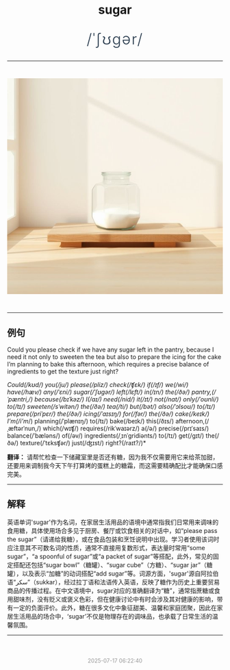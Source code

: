 <div align="center">

# sugar

<div style="margin: 30px 0;">
<h1 style="font-size: 2.5em; font-weight: 300; letter-spacing: 2px; margin: 0; color: #2c3e50;">
/ˈʃʊgər/
</h1>
</div>

</div>

---

<div align="center" style="margin: 40px 0;">

![sugar](images/sugar.png)

</div>

---

## 例句

Could you please check if we have any sugar left in the pantry, because I need it not only to sweeten the tea but also to prepare the icing for the cake I’m planning to bake this afternoon, which requires a precise balance of ingredients to get the texture just right?

*Could(/kʊd/) you(/ju/) please(/pliz/) check(/ʧɛk/) if(/ɪf/) we(/wi/) have(/hæv/) any(/ˈɛni/) sugar(/ˈʃʊgər/) left(/lɛft/) in(/ɪn/) the(/ðə/) pantry,(/ˈpæntri,/) because(/bɪˈkəz/) I(/aɪ/) need(/nid/) it(/ɪt/) not(/nɑt/) only(/ˈoʊnli/) to(/tɪ/) sweeten(/sˈwitən/) the(/ðə/) tea(/ti/) but(/bət/) also(/ˈɔlsoʊ/) to(/tɪ/) prepare(/priˈpɛr/) the(/ðə/) icing(/ˈaɪsɪŋ/) for(/fər/) the(/ðə/) cake(/keɪk/) I’m(/i’m*/) planning(/ˈplænɪŋ/) to(/tɪ/) bake(/beɪk/) this(/ðɪs/) afternoon,(/ˌæftərˈnun,/) which(/wɪʧ/) requires(/rikˈwaɪərz/) a(/ə/) precise(/prɪˈsaɪs/) balance(/ˈbæləns/) of(/əv/) ingredients(/ˌɪnˈgridiənts/) to(/tɪ/) get(/gɪt/) the(/ðə/) texture(/ˈtɛksʧər/) just(/ʤɪst/) right?(/raɪt?/)*

**翻译：** 请帮忙检查一下储藏室里是否还有糖，因为我不仅需要用它来给茶加甜，还要用来调制我今天下午打算烤的蛋糕上的糖霜，而这需要精确配比才能确保口感完美。

---

## 解释

英语单词'sugar'作为名词，在家居生活用品的语境中通常指我们日常用来调味的食用糖，具体使用场合多见于厨房、餐厅或饮食相关的对话中，如“please pass the sugar”（请递给我糖），或在食品包装和烹饪说明中出现。学习者使用该词时应注意其不可数名词的性质，通常不直接用复数形式，表达量时常用“some sugar”，“a spoonful of sugar”或“a packet of sugar”等搭配，此外，常见的固定搭配还包括“sugar bowl”（糖罐）、“sugar cube”（方糖）、“sugar jar”（糖罐），以及表示“加糖”的动词搭配“add sugar”等。词源方面，'sugar'源自阿拉伯语“سكر”（sukkar），经过拉丁语和法语传入英语，反映了糖作为历史上重要贸易商品的传播过程。在中文语境中，sugar对应的准确翻译为“糖”，通常指蔗糖或食用甜味剂，没有贬义或褒义色彩，但在健康讨论中有时会涉及其对健康的影响，带有一定的负面评价。此外，糖在很多文化中象征甜美、温馨和家庭团聚，因此在家居生活用品的场合中，‘sugar’不仅是物理存在的调味品，也承载了日常生活的温馨氛围。


---

<div align="center" style="margin-top: 50px;">
<small style="color: #999; font-size: 0.9em;">2025-07-17 06:22:40</small>
</div>
